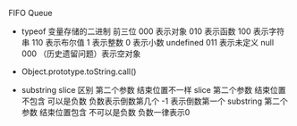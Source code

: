 FIFO Queue

- typeof
  变量存储的二进制 前三位 000 表示对象 010 表示函数 100 表示字符串 110 表示布尔值 1 表示整数 0 表示小数 undefined 011 表示未定义 null 000 （历史遗留问题）表示空对象

- Object.prototype.toString.call()

- substring  slice 区别
  第二个参数 结束位置不一样
  slice 第二个参数 结束位置不包含 可以是负数 负数表示倒数第几个 -1 表示倒数第一个
  substring 第二个参数 结束位置包含 不可以是负数 负数一律表示0